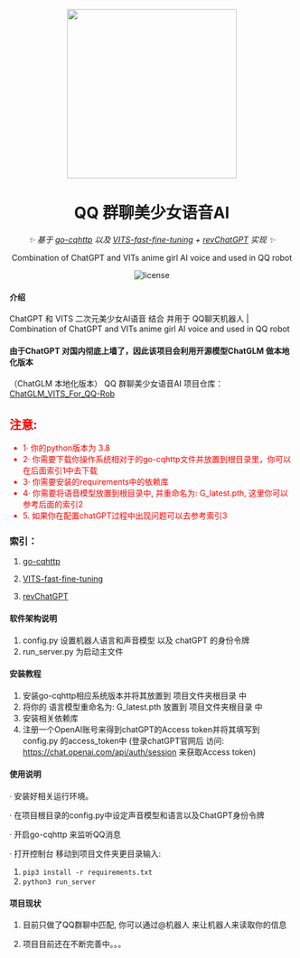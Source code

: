 <div align="center">

<p align="center">
    <img src="https://user-images.githubusercontent.com/81006731/227700420-8083b21d-4518-4546-a956-2f68d92bd28e.png" alt="" width="300px">
</p>
    
# QQ 群聊美少女语音AI
    
_✨ 基于 [go-cqhttp](https://github.com/Mrs4s/go-cqhttp) 以及 [VITS-fast-fine-tuning](https://github.com/Plachtaa/VITS-fast-fine-tuning) + [revChatGPT](https://github.com/acheong08/ChatGPT)  实现 ✨_  
    
Combination of ChatGPT and VITs anime girl AI voice and used in QQ robot
    
</div>

<p align="center">
    <img src="https://img.shields.io/badge/Python-3.8+-blue" alt="license">
</p>


#### 介绍
 ChatGPT 和 VITS 二次元美少女AI语音 结合 并用于 QQ聊天机器人 | Combination of ChatGPT and VITs anime girl AI voice and used in QQ robot
 
#### 由于ChatGPT 对国内彻底上墙了，因此该项目会利用开源模型ChatGLM 做本地化版本
（ChatGLM 本地化版本） QQ 群聊美少女语音AI 项目仓库：[ChatGLM_VITS_For_QQ-Rob](https://github.com/Panzer-Jack/ChatGLM_VITS_For_QQ-Rob) 

<h2 style="color:red">注意: </h2>
<ul style="color:red">
    <li>1· 你的python版本为 3.8</li>
    <li>2· 你需要下载你操作系统相对于的go-cqhttp文件并放置到根目录里，你可以在后面索引1中去下载</li>
    <li>3· 你需要安装的requirements中的依赖库</li>
    <li>4· 你需要将语音模型放置到根目录中, 并重命名为: G_latest.pth, 这里你可以参考后面的索引2</li>
    <li>5. 如果你在配置chatGPT过程中出现问题可以去参考索引3</li>
</ul>

### 索引：
1. [go-cqhttp](https://github.com/Mrs4s/go-cqhttp) 

2. [VITS-fast-fine-tuning](https://github.com/Plachtaa/VITS-fast-fine-tuning)

3. [revChatGPT](https://github.com/acheong08/ChatGPT)


#### 软件架构说明
1. config.py 设置机器人语言和声音模型 以及 chatGPT 的身份令牌
2. run_server.py 为启动主文件


#### 安装教程

1.  安装go-cqhttp相应系统版本并将其放置到 项目文件夹根目录 中
2.  将你的 语言模型重命名为: G_latest.pth 放置到 项目文件夹根目录 中
3.  安装相关依赖库
4.  注册一个OpenAI账号来得到chatGPT的Access token并将其填写到 config.py 的access_token中
(登录chatGPT官网后 访问: https://chat.openai.com/api/auth/session 来获取Access token)


#### 使用说明

· 安装好相关运行环境。                   

· 在项目根目录的config.py中设定声音模型和语言以及ChatGPT身份令牌

· 开启go-cqhttp 来监听QQ消息

· 打开控制台 移动到项目文件夹更目录输入:
1.  ```pip3 install -r requirements.txt```
2.  ```python3 run_server ```

#### 项目现状

1. 目前只做了QQ群聊中匹配, 你可以通过@机器人 来让机器人来读取你的信息

2. 项目目前还在不断完善中。。。

